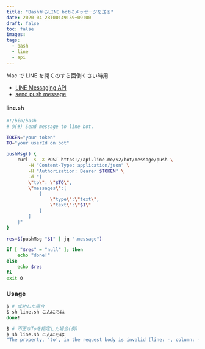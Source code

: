 ```yaml
---
title: "BashからLINE botにメッセージを送る"
date: 2020-04-28T00:49:59+09:00
draft: false
toc: false
images:
tags:
  - bash
  - line
  - api
---
```


Mac で LINE を開くのすら面倒くさい時用

- [LINE Messaging API](https://developers.line.biz/ja/services/messaging-api/)
- [send push message](https://developers.line.biz/ja/docs/messaging-api/sending-messages/#methods-of-sending-message)

#### line.sh

```bash
#!/bin/bash
# @(#) Send message to line bot.

TOKEN="your token"
TO="your userId on bot"

pushMsg() {
    curl -s -X POST https://api.line.me/v2/bot/message/push \
        -H "Content-Type: application/json" \
        -H "Authorization: Bearer $TOKEN" \
        -d "{
        \"to\": \"$TO\",
        \"messages\":[
            {
                \"type\":\"text\",
                \"text\":\"$1\"
            }
        ]
    }"
}

res=$(pushMsg "$1" | jq ".message")

if [ "$res" = "null" ]; then
    echo "done!"
else
    echo $res
fi
exit 0
```

### Usage

```bash
$ # 成功した場合
$ sh line.sh こんにちは
done!

$ # 不正なToを指定した場合(例)
$ sh line.sh こんにちは
"The property, 'to', in the request body is invalid (line: -, column: -)"
```
